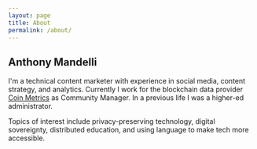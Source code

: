 ```yaml
---
layout: page
title: About
permalink: /about/
---
```


## Anthony Mandelli

I'm a technical content marketer with experience in social media, content strategy, and analytics. Currently I work for the blockchain data provider [Coin Metrics](https://coinmetrics.io) as Community Manager. In a previous life I was a higher-ed administrator.

Topics of interest include privacy-preserving technology, digital sovereignty, distributed education, and using language to make tech more accessible.
